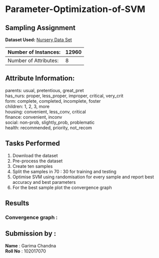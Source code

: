 # Parameter-Optimization-of-SVM
## Sampling Assignment

**Dataset Used:** [Nursery Data Set](https://archive.ics.uci.edu/ml/datasets/nursery)

| Number of Instances:  | 12960 |
|-----------------------|--------|
| Number of Attributes: | 8     |

## Attribute Information:

parents: usual, pretentious, great_pret<br>
has_nurs: proper, less_proper, improper, critical, very_crit<br>
form: complete, completed, incomplete, foster<br>
children: 1, 2, 3, more<br>
housing: convenient, less_conv, critical<br>
finance: convenient, inconv<br>
social: non-prob, slightly_prob, problematic<br>
health: recommended, priority, not_recom<br>

## Tasks Performed
1. Download the dataset
2. Pre-process the dataset
3. Create ten samples 
4. Split the samples in  70 : 30 for training and testing
5. Optimise SVM using randomisation for every sample and report best accuracy and best parameters
6. For the best sample plot the convergence graph


## Results


### Convergence graph  : 





## Submission by :
**Name** : Garima Chandna
<br>
**Roll No** : 102017070


